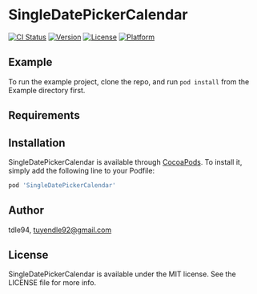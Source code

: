 # SingleDatePickerCalendar

[![CI Status](https://img.shields.io/travis/tdle94/SingleDatePickerCalendar.svg?style=flat)](https://travis-ci.org/tdle94/SingleDatePickerCalendar)
[![Version](https://img.shields.io/cocoapods/v/SingleDatePickerCalendar.svg?style=flat)](https://cocoapods.org/pods/SingleDatePickerCalendar)
[![License](https://img.shields.io/cocoapods/l/SingleDatePickerCalendar.svg?style=flat)](https://cocoapods.org/pods/SingleDatePickerCalendar)
[![Platform](https://img.shields.io/cocoapods/p/SingleDatePickerCalendar.svg?style=flat)](https://cocoapods.org/pods/SingleDatePickerCalendar)

## Example

To run the example project, clone the repo, and run `pod install` from the Example directory first.

## Requirements

## Installation

SingleDatePickerCalendar is available through [CocoaPods](https://cocoapods.org). To install
it, simply add the following line to your Podfile:

```ruby
pod 'SingleDatePickerCalendar'
```

## Author

tdle94, tuyendle92@gmail.com

## License

SingleDatePickerCalendar is available under the MIT license. See the LICENSE file for more info.
